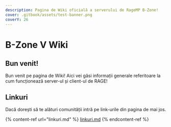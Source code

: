```yaml
---
description: Pagina de Wiki oficială a serverului de RageMP B-Zone!
cover: .gitbook/assets/test-banner.png
coverY: 26
---
```


# B-Zone V Wiki

## Bun venit!

Bun venit pe pagina de Wiki! Aici vei găsi informații generale referitoare la cum funcționează server-ul și client-ul de RAGE!

## Linkuri

Dacă dorești să te alături comunității intră pe link-urile din pagina de mai jos.

{% content-ref url="linkuri.md" %}
[linkuri.md](linkuri.md)
{% endcontent-ref %}
